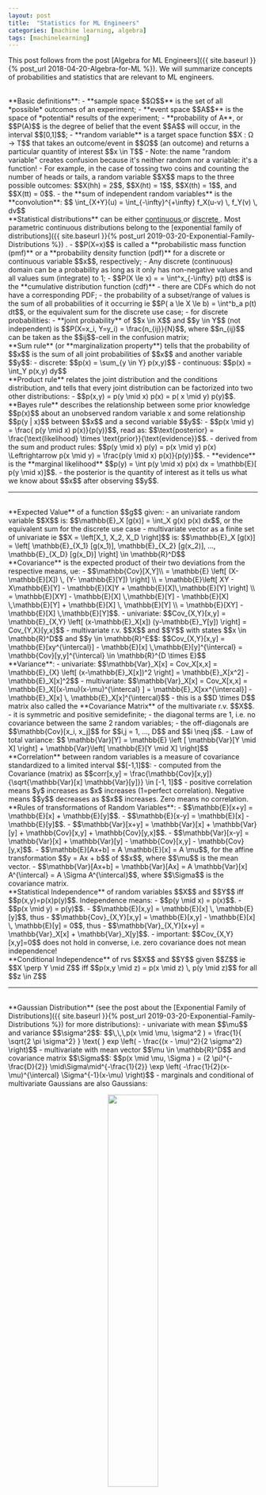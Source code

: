 ```yaml
---
layout: post
title:  "Statistics for ML Engineers"
categories: [machine learning, algebra]
tags: [machinelearning]
---
```


This post follows from the post [Algebra for ML Engineers]({{ site.baseurl }}{% post_url 2018-04-20-Algebra-for-ML %}). We will summarize concepts of probabilities and statistics that are relevant to ML engineers.

<br/>
**Basic definitions**:
- **sample space $$Ω$$**  is the set of all *possible* outcomes of an experiment;
- **event space $$A$$** is the space of *potential* results of the experiment;
- **probability of A**, or $$P(A)$$ is the degree of belief that the event $$A$$ will occur, in the interval $$[0,1]$$;
- **random variable** is a target space function $$X : Ω → T$$ that takes an outcome/event in $$Ω$$ (an outcome) and returns a particular quantity of interest $$x \in T$$
  - Note: the name "random variable" creates confusion because it's neither random nor a variable: it's a function!
  - For example, in the case of tossing two coins and counting the number of heads or tails, a random variable $$X$$ maps to the three possible outcomes: $$X(hh) = 2$$, $$X(ht) = 1$$, $$X(th) = 1$$, and $$X(tt) = 0$$.
  - the **sum of independent random variables** is the **convolution**: $$ \int_{X+Y}(u) = \int_{-\infty}^{+\infty} f_X(u-v) \, f_Y(v) \, dv$$

<br/>
**Statistical distributions** can be either <a href="{{ site.statistics_distributions | replace: 'XXX', 'CONTINUOUS' }}"> continuous </a> or <a href="{{ site.statistics_distributions | replace: 'XXX', 'DISCRETE' }}"> discrete </a>. Most parametric continuous distributions belong to the [exponential family of distributions]({{ site.baseurl }}{% post_url 2019-03-20-Exponential-Family-Distributions %}) .
- $$P(X=x)$$ is called a **probabilistic mass function (pmf)** or a **probability density function (pdf)** for a discrete or continuous variable $$x$$, respectively; 
  - Any discrete (continuous) domain can be a probability as long as it only has non-negative values and all values sum (integrate) to 1; 
  - $$P(X \le x) = = \int^x_{-\infty} p(t) dt$$ is the **cumulative distribution function (cdf)**
    - there are CDFs which do not have a corresponding PDF;
  - the probability of a subset/range of values is the sum of all probabilities of it occurring ie $$P( a \le X \le b) = \int^b_a p(t) dt$$, or the equivalent sum for the discrete use case;
- for discrete probabilities:
  - **joint probability** of $$x \in X$$ and $$y \in Y$$ (not independent) is $$P(X=x_i, Y=y_i) = \frac{n_{ij}}{N}$$, where $$n_{ij}$$ can be taken as the $$ij$$-cell in the confusion matrix;

<br/>
**Sum rule** (or **marginalization property**) tells that the probability of $$x$$ is the sum of all joint probabilities of $$x$$ and another variable $$y$$:
- discrete: $$p(x) = \sum_{y \in Y} p(x,y)$$
- continuous: $$p(x) = \int_Y p(x,y) dy$$

<br/>
**Product rule** relates the joint distribution and the conditions distribution, and tells that every joint distribution can be factorized into two other distributions:
- $$p(x,y) = p(y \mid x) p(x) = p( x \mid y) p(y)$$.

<br/>
**Bayes rule** describes the relationship between some prior knowledge $$p(x)$$ about an unobserved random variable x and some relationship $$p(y | x)$$ between $$x$$ and a second variable $$y$$:
- $$p(x \mid y) = \frac{ p(y \mid x) p(x)}{p(y)}$$, read as: $$\text{posterior} = \frac{\text{likelihood} \times \text{prior}}{\text{evidence}}$$. 
- derived from the sum and product rules: $$p(y \mid x) p(y) = p(x \mid y) p(x) \Leftrightarrow p(x \mid y) = \frac{p(y \mid x) p(x)}{p(y)}$$.
- **evidence** is the **marginal likelihood** $$p(y) = \int p(y \mid x) p(x) dx = \mathbb{E}[ p(y \mid x)]$$.
- the posterior is the quantity of interest as it tells us what we know about $$x$$ after observing $$y$$.

---

<br/>
**Expected Value** of a function $$g$$ given:
- an univariate random variable $$X$$ is: $$\mathbb{E}_X [g(x)] = \int_X g(x) p(x) dx$$, or the equivalent sum for the discrete use case 
- multivariate vector as a finite set of univariate ie $$X = \left[X_1, X_2, X_D \right]$$ is:  $$\mathbb{E}_X [g(x)] = \left[ \mathbb{E}_{X_1} [g(x_1)], \mathbb{E}_{X_2} [g(x_2)], ..., \mathbb{E}_{X_D} [g(x_D)] \right] \in \mathbb{R}^D$$  

<br/>
**Covariance** is the expected product of their two deviations from the respective means, ue:
- $$\mathbb{Cov}[X,Y]\\
= \mathbb{E} \left[ (X- \mathbb{E}[X]) \, (Y- \mathbb{E}[Y]) \right] \\
= \mathbb{E}\left[ XY -  X\mathbb{E}[Y] - \mathbb{E}[X]Y +  \mathbb{E}[X]\,\mathbb{E}[Y] \right] \\
= \mathbb{E}[XY] - \mathbb{E}[X] \,\mathbb{E}[Y] - \mathbb{E}[X] \,\mathbb{E}[Y] +  \mathbb{E}[X] \, \mathbb{E}[Y] \\
= \mathbb{E}[XY] -  \mathbb{E}[X] \,\mathbb{E}[Y]$$. 
- univariate: $$Cov_{X,Y}[x,y] = \mathbb{E}_{X,Y} \left[ (x-\mathbb{E}_X[x]) (y-\mathbb{E}_Y[y]) \right] = Cov_{Y,X}[y,x]$$
- multivariate r.v. $$X$$ and $$Y$$ with states $$x \in \mathbb{R}^D$$ and $$y \in \mathbb{R}^E$$: $$Cov_{X,Y}[x,y] = \mathbb{E}[xy^{\intercal}] - \mathbb{E}[x] \,\mathbb{E}[y]^{\intercal} = \mathbb{Cov}[y,y]^{\intercal} \in \mathbb{R}^{D \times E}$$

<br/>
**Variance**:
- univariate: $$\mathbb{Var}_X[x] = Cov_X[x,x] = \mathbb{E}_{X} \left[ (x-\mathbb{E}_X[x])^2 \right] = \mathbb{E}_X[x^2] - \mathbb{E}_X[x]^2$$
- multivariate: $$\mathbb{Var}_X[x] = Cov_X[x,x] = \mathbb{E}_X[(x-\mu)(x-\mu)^{\intercal} ] = \mathbb{E}_X[xx^{\intercal}] - \mathbb{E}_X[x] \, \mathbb{E}_X[x]^{\intercal}$$ 
  - this is a $$D \times D$$ matrix also called the **Covariance Matrix** of the multivariate r.v. $$X$$.
    - it is symmetric and positive semidefinite;
    - the diagonal terms are 1, i.e. no covariance between the same 2 random variables;
    - the off-diagonals are $$\mathbb{Cov}[x_i, x_j]$$ for $$i,j = 1, ..., D$$ and $$i \neq j$$. 
- Law of total variance: $$ \mathbb{Var}[Y] = \mathbb{E} \left [ \mathbb{Var}[Y \mid X] \right] + \mathbb{Var}\left[ \mathbb{E}[Y \mid X] \right]$$ 

<br/>
**Correlation** between random variables is a measure of covariance standardized to a limited interval $$[-1,1]$$:
- computed from the Covariance (matrix) as $$corr[x,y] = \frac{\mathbb{Cov}[x,y]}{\sqrt{\mathbb{Var}[x] \mathbb{Var}[y]}}  \in [-1, 1]$$
- positive correlation means $y$ increases as $x$ increases (1=perfect correlation). Negative means $$y$$ decreases as $$x$$ increases. Zero means no correlation.

<br/>
**Rules of transformations of Random Variables**:
- $$\mathbb{E}[x+y] = \mathbb{E}[x] + \mathbb{E}[y]$$.
- $$\mathbb{E}[x-y] = \mathbb{E}[x] - \mathbb{E}[y]$$.
- $$\mathbb{Var}[x+y] = \mathbb{Var}[x] + \mathbb{Var}[y] + \mathbb{Cov}[x,y] + \mathbb{Cov}[y,x]$$.
- $$\mathbb{Var}[x-y] = \mathbb{Var}[x] + \mathbb{Var}[y] - \mathbb{Cov}[x,y] - \mathbb{Cov}[y,x]$$.
- $$\mathbb{E}[Ax+b] = A \mathbb{E}[x] = A \mu$$, for the affine transformation $$y = Ax + b$$ of $$x$$, where $$\mu$$ is the mean vector.
- $$\mathbb{Var}[Ax+b] = \mathbb{Var}[Ax] = A \mathbb{Var}[x] A^{\intercal} = A \Sigma A^{\intercal}$$, where $$\Sigma$$ is the covariance matrix.

<br/>
**Statistical Independence** of random variables $$X$$ and $$Y$$ iff $$p(x,y)=p(x)p(y)$$. Independence means:
- $$p(y \mid x) = p(x)$$.
- $$p(x \mid y) = p(y)$$.
- $$\mathbb{E}[x,y] = \mathbb{E}[x] \, \mathbb{E}[y]$$, thus
- $$\mathbb{Cov}_{X,Y}[x,y] = \mathbb{E}[x,y] - \mathbb{E}[x] \, \mathbb{E}[y] = 0$$, thus
- $$\mathbb{Var}_{X,Y}[x+y] = \mathbb{Var}_X[x] + \mathbb{Var}_X[y]$$.
- important: $$Cov_{X,Y}[x,y]=0$$ does not hold in converse, i.e. zero covariance does not mean independence!

<br/>
**Conditional Independence** of rvs $$X$$ and $$Y$$ given $$Z$$ ie $$X \perp Y \mid Z$$ iff $$p(x,y \mid z) = p(x \mid z) \, p(y \mid z)$$ for all $$z \in Z$$

---

<br/>
**Gaussian Distribution** (see the post about the [Exponential Family of Distributions]({{ site.baseurl }}{% post_url 2019-03-20-Exponential-Family-Distributions %}) for more distributions): 
- univariate with mean $$\mu$$ and variance $$\sigma^2$$: $$\,\,\,p(x \mid \mu, \sigma^2 ) = \frac{1}{ \sqrt{2 \pi \sigma^2} } \text{ } exp \left( - \frac{(x - \mu)^2}{2 \sigma^2} \right)$$
- multivariate with mean vector $$\mu \in \mathbb{R}^D$$ and covariance matrix $$\Sigma$$: $$p(x \mid \mu, \Sigma ) = (2 \pi)^{-\frac{D}{2}} \mid\Sigma\mid^{-\frac{1}{2}} \exp \left( -\frac{1}{2}(x-\mu)^{\intercal} \Sigma^{-1}(x-\mu) \right)$$
- marginals and conditional of multivariate Gaussians are also Gaussians:
  <p align="center">
  <img width="45%" height="45%" src="/assets/Statistics-for-ML/bivariate_gaussian.png"/><br/>
  <br/><small>A bivariate Gaussian. <b>Green:</b> joint density p(x,y). <b>Blue:</b> marginal density p(x). <b>Red:</b> marginal density p(y). The conditional disribution is a slice accross the X or Y dimension and is also a Gaussian. <b>Source:</b> post <a href="https://en.wikipedia.org/wiki/Multivariate_normal_distribution">Wikipedia "Multivariate normal distribution"</a></small>
  </p>
  - bivariate Gassian distribution of two Gaussian random variables $$X$$ and $$Y$$: $$p(x,y) = \mathcal{N} \left( \begin{bmatrix} \mu_x \\ \mu_y  \end{bmatrix}, \begin{bmatrix} \Sigma_{xx} & \Sigma_{xy} \\ \Sigma_{yx} & \Sigma_{yy} \end{bmatrix}   \right)$$. 
  - the conditional is also Gaussian: $$p(x \mid y) = \mathcal{N} ( \mu_{x \mid y} , \Sigma_{x \mid y})$$. 
  - the marginal $$p(x)$$ of $$p(x,y)$$: $$p(x) = \int p(x,y) dy = \mathcal{N} ( x \mid \mu_x, \Sigma_{xx})$$.
- the product of two gaussians $$\mathcal{N} (x \mid a, A) \, \mathcal{N}(x \mid b, B)$$ is a Gaussian scaled by a $$c \in \mathbb{R}$$.
- if $$X,Y$$ are independent univariate Gaussian random variables:
  - $$p(x,y)=p(x) p(y)$$, and
  - $$p(x+y) = \mathcal{N}(\mu_x + \mu_y, \Sigma_x + \Sigma_y)$$.
    - weighted sum $$p(ax + by) = \mathcal{N}(a\mu_x + b\mu_y, a^2 \Sigma_x + b^2 \Sigma_y)$$.
- any linear/affine transformation of a Gaussian random variable is also Guassian. Take $$y=Ax$$ being the transformed version of $$x$$:
  - $$\mathbb{E}[y] = \mathbb{E}[Ax] = A \mathbb{E}[x] = A\mu$$, and
  - $$\mathbb{Var}[y] = \mathbb{Var}[Ax] = A \mathbb{Var}[x]A^T = A \Sigma A^{\intercal}$$, thus
  - $$p(y) = \mathcal{N}(y \mid A\mu, A \Sigma A^{\intercal})$$.
- sum of uniform gaussians squares $$Z_i \sim \mathcal{N}(0,1) $$is a Chi-Square distribution with $n$ degrees of freedom: $$Z_1^2 + Z_2^2 + ... + Z_n^2 \sim X_n^2 $$.


<br/>
**Conjugacy**

- If the posterior distribution $$p(\theta \mid x)$$ is in the same probability distribution *family* as the prior probability distribution $$p(\theta )$$:
  - the prior and posterior are then called **conjugate distributions**, and
  - the prior is called a **conjugate prior** for the likelihood function $$p(x\mid \theta )$$.
- A conjugate prior is an algebraic convenience, giving a closed-form expression for the posterior; otherwise, numerical integration may be necessary.
- Every member of the exponential family has a conjugate prior.

<br/>
**Exponential Family** is the family of distributions that can be expressed in the form $$p(x \mid \theta) = h(x) \exp \left(\eta(\theta)^{\intercal} ϕ(x) -A(\theta)\right)$$
- $$θ$$ are the the **natural parameters** of the family
- $$A(θ)$$ is the **log-partition function**, a normalization constant that ensures that the distribution sums up or integrates to one.
- $$ϕ(x)$$ is a **sufficient statistic** of the distribution
  - we can capture information about data in $$ϕ(x)$$.
  - sufficient statistics carry all the information needed to make inference about the population, that is, they are the statistics that are sufficient to represent the distribution:
  - **Fischer-Neyman theorem**: Let $$X$$ have probability density function $$p(x \mid θ)$$. Then the statistics $$ϕ(x)$$ are sufficient for $$θ$$ if and only if $$p(x \mid θ)$$ can be written in the form $$p(x \mid \theta) = h(x) g_{\theta}(\theta(x))$$, where $$h(x)$$ is a distribution independent of $$θ$$ and $$g_θ$$ captures all the dependence on $$θ$$ via sufficient statistics $$ϕ(x)$$. 
  - Note that the form of the exponential family is essentially a particular expression of $$g_θ(ϕ(x))$$ in the Fisher-Neyman theorem. 
- $$\eta$$ is the **natural parameter**,
- for optimization purposes, we use $$ p (x \mid \theta) \propto \exp (\theta^{\intercal} \eta(x)) $$
- Why use exponential family:
  - they have finite-dimensional sufficient statistics;
  - conjugate distributions are easy to write down, and the conjugate distributions also come from an exponential family;
  - Maximum Likelihood Estimation behaves nicely because empirical estimates of sufficient statistics are optimal estimates of the population values of sufficient statistics (recall the mean and covariance of a Gaussian);
  - From an optimization perspective, the log-likelihood function is concave, allowing for efficient optimization approaches to be applied;
- Alternative notation in **natural form**: $$p(x \mid \eta) = h(x) \exp \left(\eta^T T(x) -A(\eta)\right)$$.


<br/>
**Moment Generation Function** is an alternative formulation of a pdf $$f(x)$$:
- $$M(t) = \mathbb{E} \left[ e^{eX} \right] = \sum_{x \in S} e^{tX}\, f(x)$$.
- if distributions are independent: $$M_{X+Y}(t) = M_X(t) * M_Y(Y)$$.
- can be used to show that e.g. sum of gaussians is a gaussian.

---

<br/>
**Central Limit Theorem**: Let $$Y_n$$ be independent random variables (of any form) with $$\mathbb{E}[Y_k]=\mu$$ for all $$k$$. Then $$\frac{1}{n} (Y_1 + ... + Y_n) \rightarrow \mu$$.

<br/>
**Theory of Large Numbers**: Let $$\{ Y_n \}$$ be a sequence of iid random variables (of any form) with mean $$\mu$$ and variance $$\sigma^2$$. Then $$\sqrt{n} \left( \frac{1}{n} \sum_{i=1}^N (Y_i - \mu) \right) \rightarrow \mathcal{N}(0, \sigma^2)$$.
 
<br/>
Inequality rules:
- **Jensen's inequality**: $$\phi (\mathbb{E}[X]) \le \mathbb{E}[ \phi(X)]$$ , where $$\phi$$ is a convex function. 
- **Markov's inequality**: $$ p(X \ge \epsilon) \le \frac{\mathbb{E}[X]}{\epsilon}$$, where $$\epsilon \gt 0$$.
- **Chebyshev's inequality**: $$p \left( \mid X - \mathbb{E}[X] \mid \ge \epsilon \right) \le \frac{\mathbb{Var}[X]}{\epsilon^2}$$.
- **Chauchy-Schwarz inequality**: $$\mathbb{Var}[A] \, \mathbb{Var}[B] \ge \mathbb{Cov}^2[A,B]$$.

<br/>
**Kullback–Leibler / KL divergence**: $$ KL ( q \| p ) =  \int_\mathbb{R} p(x) \log \frac{p(x)}{q(x)} dx $$ 
- by Jensen's inequality we get: $$ KL ( q \| p ) = \mathbb{E} \left( - \log \frac{q(X)}{p(X)} \right) \ge -\log \mathbb{E} \left( \frac{q(X)}{p(X)} \right) =0$$. 
- KL divergence is not a metric because it's not symmetric: $$  KL ( q \| p ) \neq  KL ( p \| q )$$.
- $$p=q \Leftrightarrow KL ( q \| p ) = 0$$.

---

<br/>
Testing:
- **quantile** is the inverse of the CDF. It tells at which point the cdf (or the integral of the pdf) equals a given value $$\alpha \in [0,1]$$. 
- **p-value** (or observed significance level)  is the smallest value of $$α$$ for which the null would be rejected at level $$α$$.
- the **confidence interval** refers to the probability that a population parameter will fall between a set of values for a certain proportion of times. Example, for a $$95%$$ **confidence level**:
  <p align="center"><img width="30%" height="30%" src="/assets/Statistics-for-ML/confidence_interval.png"/></p>

---

<br/>
**Entropy**  measures the average level of *surprise* or *uncertainty* inherent to the channel:
- $$ \mathrm {H} (X):=-\int_{x} p(x)\log p(x)=\mathbb {E} [-\log p(x)] dx$$.
- Conditional Entropy: $$ H( Y \mid X) = - \int_x f(x) \int_y f(y \mid x) \log f(y \mid x) \,dy\,dx$$.
- Joint Entropy: $$ H(X, Y) = - \int_{xy} f(x,y) \log f(x,y x) \,dx\,dy$$.
- Entropy Chain Rule: $$ H(X,Y) = H(X) + H(Y \mid X) = H(Y) + H(X \mid Y) $$.


<br/>
**Mutual Information** measures the reduction in uncertainty for one variable given a known value of the other variable:
- $$ I(X,Y)= \int_{x,y} p(x,y) \log \frac{p (x,y)}{p(x) \, p(y)} dx\,dy = \mathbb{E} \left[ D_{KL} \left( p(x \mid y) \,\|\, p(x) \right) \right]$$.
- $$ I(X,Y)= H(Y) - H(Y \mid X) = H(X) - H(X \mid Y)$$.

---

<br/>
Arrangements:
- **Permutation** is the arrangements of *all* items in which order matters: $$^nP_k=\frac{n!}{(n-k)!}$$.
- **Arrangement** is the arrangement of *some* items in which order matter: $$A_k=n^k$$ with replacement or $$k!$$ without.
- **Combination** is the arrangement of *some* items in which order *doesn't* matter: $$\binom nk=^nC_k=\frac{n!}{k!(n-k)!}$$.

---

**Sets**
- the **union** of two subsets is written as $$F_1 \cup F_2 = \{ ω ∈ Ω : ω ∈ F1 \text{ or } ω ∈ F2 \}$$;
- the  **intersection** is $$F1 ∩ F2 = \{ ω ∈ Ω : ω ∈ F1 \text{ and } ω ∈ F2 \}$$;
- two events F1 and F2 are **disjoint** if they have no elements in common, or $F_1 ∩ F_2 = ∅$;
- the **complement** of $F$ is written as $F^C$ and contains all elements of $\Omega$ which are not in $F$ ie $F^c = \{ ω ∈ Ω : ω \not\in F \}$.
  - From this we write $F ∪ F^c = Ω$;
- a **partition** $$\{ F_n \}$$  for $n \ge 1$ is a collection of events such that $F_i ∩ F_j = ∅$ for all $i \neq j$ and $\cup_{n≥1} F_n = Ω$;
- the **difference** between $F_1 and F_2$ is defined as $F1 \backslash F2 = F1 ∩ F_2^C$;
- the following **properties** hold:
  - associativity: $(F1 ∪ F2) ∪ F3 = F1 ∪ (F2 ∪ F3) = F1 ∪ F2 ∪ F3$
  - associativity: $(F1 ∩ F2) ∩ F3 = F1 ∩ (F2 ∩ F3) = F1 ∩ F2 ∩ F3$
  - distributivity: $F1 ∩ (F2 ∪ F3) = (F1 ∩ F2) ∪ (F1 ∩ F3)$
  - distributivity: $F1 ∪ (F2 ∩ F3) = (F1 ∪ F2) ∩ (F1 ∪ F3)$
  - De Morgan's Laws: $(F1 ∪ F2)^c = F^c_1 ∩ F^c_2$  and  $(F1 ∩ F2)^c = F^c_1 ∪ F^c_2$


A **probability measure** $\mathbb{P}$ is a real function defined over the events in Ω, that provides the probability of an event. Three constraints hold: always positive ($\mathbb{P}(F) \ge 0$), sum to 1 ($\mathbb{P}(\Omega) = 1$); and $\mathbb{P}(G) \sum_{n \ge 1} \mathbb{P}(F_n)$ for the union G of the disjoint events $$\{ F_n \}$$.

Using the previous axioms we can show that:
- We can show that $Pr(F1 ∪ F2) = Pr(F1) − Pr(F1 ∩ F2) + Pr(F2)$;
- $$Pr(F1 ∩ F2) ≤ min\{Pr(F1), Pr(F2)\}$$;
- $F ∪ F^c = Ω$, $1 = Pr(Ω) = Pr(F) + Pr(F^c)$, thus $Pr(F^c) = 1 − Pr(F)$

---

<br/>
**Causal Inference**: a **Direct Aclyclic Graph** is a probabilistic model for which a graph expresses the conditional dependence structure between random variables.
-  the model represents a factorization of the joint probability of all random variables: $$ P(X_1,\ldots ,X_n) =\prod_{i=1}^{n} p \left( X_i \mid p(X_i) \right)$$.
- Example: $$p(A,B,C,D) = P(A)\cdot p(B \mid A) \cdot p( C \mid A) \cdot p ( D \mid A,C ) $$:

  <p align="center">
  <img width="20%" height="20%" src="/assets/Statistics-for-ML/directed_graph.png"/><br/>
  <br/><small>Source: wikipedia entry for <a href="https://en.wikipedia.org/wiki/Graphical_model">Graphical model</a></small>
  </p>


